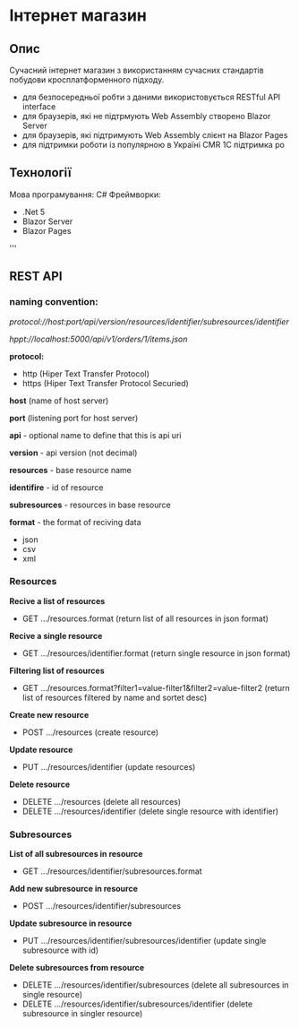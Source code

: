 # Інтернет магазин

## Опис
Сучасний інтернет магазин з використанням сучасних стандартів побудови кросплатформенного підходу.
- для безпосередньої робти з даними використовується RESTful API interface
- для браузерів, які не підтрмують Web Assembly створено Blazor Server
- для браузерів, які підтримують Web Assembly слієнт на Blazor Pages
- для підтримки роботи із популярною в Україні CMR 1C підтримка ро

## Технології

Мова програмування: C#
Фреймворки:
- .Net 5
- Blazor Server
- Blazor Pages

'''

## REST API
### naming convention:

*protocol://host:port/api/version/resources/identifier/subresources/identifier*

*hppt://localhost:5000/api/v1/orders/1/items.json*

**protocol:**
- http (Hiper Text Transfer Protocol)
- https (Hiper Text Transfer Protocol Securied)

**host** (name of host server)

**port** (listening port for host server)

**api** - optional name to define that this is api uri

**version** - api version (not decimal)

**resources** - base resource name

**identifire** - id of resource

**subresources** - resources in base resource

**format** - the format of reciving data
- json
- csv
- xml

### Resources 

**Recive a list of resources**
* GET .../resources.format (return list of all resources in json format)

**Recive a single resource**

 * GET .../resources/identifier.format (return single resource in json format)

**Filtering list of resources**
 * GET .../resources.format?filter1=value-filter1&filter2=value-filter2 (return list of resources filtered by name and sortet desc)

**Create new resource** 
 * POST .../resources (create resource)
 
**Update resource**
 * PUT .../resources/identifier (update resources)
 
**Delete resource**
 * DELETE .../resources (delete all resources)
 * DELETE .../resources/identifier (delete single resource with identifier)

### Subresources 

**List of all subresources in resource**
 * GET .../resources/identifier/subresources.format

**Add new subresource in resource**
 * POST .../resources/identifier/subresources

**Update subresource in resource**
 * PUT .../resources/identifier/subresources/identifier (update single subresource with id)

**Delete subresources from resource**
 * DELETE .../resources/identifier/subresources (delete all subresources in single resource)
 * DELETE .../resources/identifier/subresources/identifier (delete subresource in singler resource)